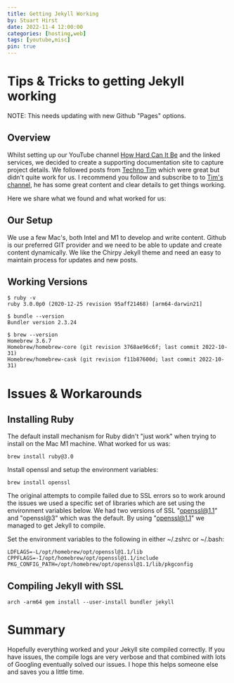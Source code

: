 ```yaml
---
title: Getting Jekyll Working
by: Stuart Hirst
date: 2022-11-4 12:00:00
categories: [hosting,web]
tags: [youtube,misc]
pin: true
---
```


# Tips & Tricks to getting Jekyll working

NOTE: This needs updating with new Github "Pages" options. 

## Overview

Whilst setting up our YouTube channel [How Hard Can It Be](https://www.youtube.com/@howhardcanitbe-live) and the linked services, we decided to create a supporting documentation site to capture project details. We followed posts from [Techno Tim](https://youtu.be/F8iOU1ci19Q) which were great but didn't quite work for us. I recommend you follow and subscribe to to [Tim's channel](https://www.youtube.com/c/TechnoTimLive), he has some great content and clear details to get things working.

 Here we share what we found and what worked for us:

## Our Setup

We use a few Mac's, both Intel and M1 to develop and write content. Github is our preferred GIT provider and we need to be able to update and create content dynamically. We like the Chirpy Jekyll theme and need an easy to maintain process for updates and new posts.

## Working Versions

```shell
$ ruby -v
ruby 3.0.0p0 (2020-12-25 revision 95aff21468) [arm64-darwin21]

$ bundle --version
Bundler version 2.3.24

$ brew --version
Homebrew 3.6.7
Homebrew/homebrew-core (git revision 3768ae96c6f; last commit 2022-10-31)
Homebrew/homebrew-cask (git revision f11b87600d; last commit 2022-10-31)
```

# Issues & Workarounds

## Installing Ruby

The default install mechanism for Ruby didn't "just work" when trying to install on the Mac M1 machine. What worked for us was:

```shell
brew install ruby@3.0
```

Install openssl and setup the environment variables:

```shell
brew install openssl
```
The original attempts to compile failed due to SSL errors so to work around the issues we used a specific set of libraries which are set using the environment variables below. We had two versions of SSL "openssl@1.1" and "openssl@3" which was the default. By using "openssl@1.1" we managed to get Jekyll to compile. 

Set the environment variables to the following in either ~/.zshrc or ~/.bash:

```shell
LDFLAGS=-L/opt/homebrew/opt/openssl@1.1/lib
CPPFLAGS=-I/opt/homebrew/opt/openssl@1.1/include
PKG_CONFIG_PATH=/opt/homebrew/opt/openssl@1.1/lib/pkgconfig
```
## Compiling Jekyll with SSL

```shell
arch -arm64 gem install --user-install bundler jekyll
```

# Summary

Hopefully everything worked and your Jekyll site compiled correctly. If you have issues, the compile logs are very verbose and that combined with lots of Googling eventually solved our issues. I hope this helps someone else and saves you a little time.




